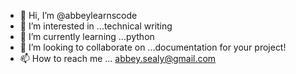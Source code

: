 - 👋 Hi, I’m @abbeylearnscode
- 👀 I’m interested in ...technical writing
- 🌱 I’m currently learning ...python
- 💞️ I’m looking to collaborate on ...documentation for your project!
- 📫 How to reach me ... abbey.sealy@gmail.com

<!---
abbeylearnscode/abbeylearnscode is a ✨ special ✨ repository because its `README.md` (this file) appears on your GitHub profile.
You can click the Preview link to take a look at your changes.
--->
